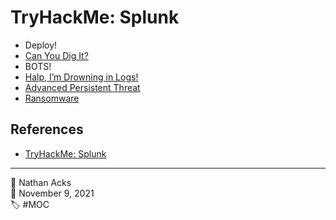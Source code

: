 # TryHackMe: Splunk

* Deploy!
* [Can You Dig It?](../log/2021-11-09%20TryHackMe%20-%20Complete%20Beginner%20(Supplements).md)
* BOTS!
* [Halp, I’m Drowning in Logs!](../log/2021-11-09%20TryHackMe%20-%20Complete%20Beginner%20(Supplements).md)
* [Advanced Persistent Threat](../log/2021-11-09%20TryHackMe%20-%20Complete%20Beginner%20(Supplements).md)
* [Ransomware](../log/2021-11-11%20TryHackMe%20-%20Complete%20Beginner%20(Supplements).md)

## References

* [TryHackMe: Splunk](https://tryhackme.com/room/bpsplunk)

- - - -

👤 Nathan Acks  
📅 November 9, 2021  
🏷️ #MOC

